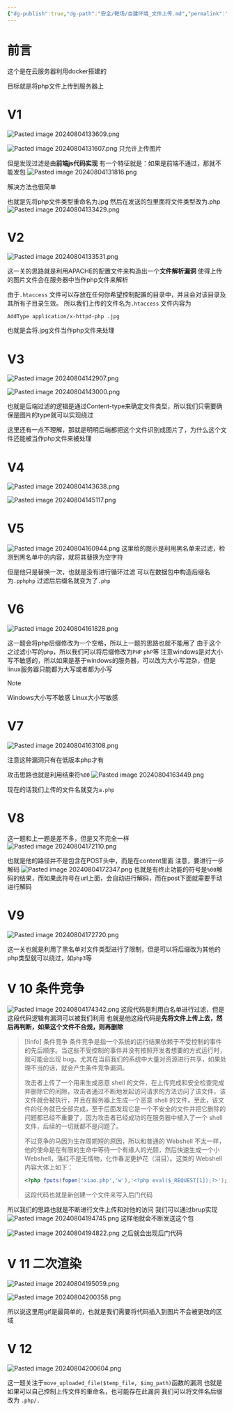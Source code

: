 ```yaml
---
{"dg-publish":true,"dg-path":"安全/靶场/自建环境_文件上传.md","permalink":"/安全/靶场/自建环境_文件上传/","title":"自建环境_文件上传"}
---
```



# 前言

这个是在云服务器利用docker搭建的

目标就是将php文件上传到服务器上



# V1
![Pasted image 20240804133609.png](/img/user/picture/Pasted%20image%2020240804133609.png)

![Pasted image 20240804131607.png](/img/user/picture/Pasted%20image%2020240804131607.png)
只允许上传图片

但是发现过滤是由**前端js代码实现**
有一个特征就是：如果是前端不通过，那就不能发包
![Pasted image 20240804131816.png](/img/user/picture/Pasted%20image%2020240804131816.png)

解决方法也很简单

也就是先将php文件类型重命名为.jpg
然后在发送的包里面将文件类型改为.php
![Pasted image 20240804133429.png](/img/user/picture/Pasted%20image%2020240804133429.png)



# V2
![Pasted image 20240804133531.png](/img/user/picture/Pasted%20image%2020240804133531.png)

这一关的思路就是利用APACHE的配置文件来构造出一个**文件解析漏洞**
使得上传的图片文件会在服务器中当作php文件来解析

由于`.htaccess` 文件可以存放在任何你希望控制配置的目录中，并且会对该目录及其所有子目录生效。
所以我们上传的文件名为`.htaccess`
文件内容为
```
AddType application/x-httpd-php .jpg
```
也就是会将.jpg文件当作php文件来处理





# V3

![Pasted image 20240804142907.png](/img/user/picture/Pasted%20image%2020240804142907.png)

![Pasted image 20240804143000.png](/img/user/picture/Pasted%20image%2020240804143000.png)

也就是后端过滤的逻辑是通过Content-type来确定文件类型，所以我们只需要确保是图片的type就可以实现绕过

这里还有一点不理解，那就是明明后端都把这个文件识别成图片了，为什么这个文件还能被当作php文件来被处理



# V4
![Pasted image 20240804143638.png](/img/user/picture/Pasted%20image%2020240804143638.png)

![Pasted image 20240804145117.png](/img/user/picture/Pasted%20image%2020240804145117.png)


# V5

![Pasted image 20240804160944.png](/img/user/picture/Pasted%20image%2020240804160944.png)
这里给的提示是利用黑名单来过滤，检测到黑名单中的内容，就将其替换为空字符

但是他只是替换一次，也就是没有进行循环过滤
可以在数据包中构造后缀名为`.pphphp`
过滤后后缀名就变为了`.php`



# V6

![Pasted image 20240804161828.png](/img/user/picture/Pasted%20image%2020240804161828.png)

这一题会将php后缀修改为一个空格，所以上一题的思路也就不能用了
由于这个之过滤小写的`php`，所以我们可以将后缀修改为`PHP` `phP`等
注意windows是对大小写不敏感的，所以如果是基于windows的服务器，可以改为大小写混杂，但是linux服务器只能都为大写或者都为小写



> [!NOTE] 
> Windows大小写不敏感
> Linux大小写敏感




# V7
 
 ![Pasted image 20240804163108.png](/img/user/picture/Pasted%20image%2020240804163108.png)


注意这种漏洞只有在低版本php才有

攻击思路也就是利用结束符`%00`
![Pasted image 20240804163449.png](/img/user/picture/Pasted%20image%2020240804163449.png)


现在的话我们上传的文件名就变为`a.php`



# V8

这一题和上一题是差不多，但是又不完全一样
![Pasted image 20240804172110.png](/img/user/picture/Pasted%20image%2020240804172110.png)

也就是他的路径并不是包含在POST头中，而是在content里面
注意，要进行一步解码
![Pasted image 20240804172347.png](/img/user/picture/Pasted%20image%2020240804172347.png)
也就是有终止功能的符号是`%00`解码的结果，而如果此符号在url上面，会自动进行解码，而在post下面就需要手动进行解码


# V9

![Pasted image 20240804172720.png](/img/user/picture/Pasted%20image%2020240804172720.png)

这一关也就是利用了黑名单对文件类型进行了限制，但是可以将后缀改为其他的php类型就可以绕过，如`php3`等


# V 10 条件竞争
![Pasted image 20240804174342.png](/img/user/picture/Pasted%20image%2020240804174342.png)
这段代码是利用白名单进行过滤，但是这段代码逻辑有漏洞可以被我们利用
也就是他这段代码是**先将文件上传上去，然后再判断，如果这个文件不合规，则再删除**

> [!info] 条件竞争
> 条件竞争是指一个系统的运行结果依赖于不受控制的事件的先后顺序。当这些不受控制的事件并没有按照开发者想要的方式运行时，就可能会出现 bug。尤其在当前我们的系统中大量对资源进行共享，如果处理不当的话，就会产生条件竞争漏洞。  
>   
> 攻击者上传了一个用来生成恶意 shell 的文件，在上传完成和安全检查完成并删除它的间隙，攻击者通过不断地发起访问请求的方法访问了该文件，该文件就会被执行，并且在服务器上生成一个恶意 shell 的文件。至此，该文件的任务就已全部完成，至于后面发现它是一个不安全的文件并把它删除的问题都已经不重要了，因为攻击者已经成功的在服务器中植入了一个 shell 文件，后续的一切就都不是问题了。  
>   
> 不过竞争的马因为生存周期短的原因，所以和普通的 Webshell 不太一样，他的使命是在有限的生命中等待一个有缘人的光顾，然后快速生成一个小 Webshell，落红不是无情物，化作春泥更护花（泪目）。这类的 Webshell 内容大体上如下：
> 
> ```php
> <?php fputs(fopen('xiao.php','w'),'<?php eval($_REQUEST[1]);?>');?>
>```
>这段代码也就是新创建一个文件来写入后门代码


所以我们的思路也就是不断进行文件上传和对他的访问
我们可以通过brup实现
![Pasted image 20240804194745.png](/img/user/picture/Pasted%20image%2020240804194745.png)
这样他就会不断发送这个包


![Pasted image 20240804194822.png](/img/user/picture/Pasted%20image%2020240804194822.png)
之后就会出现后门代码



# V 11 二次渲染

![Pasted image 20240804195059.png](/img/user/picture/Pasted%20image%2020240804195059.png)

![Pasted image 20240804200358.png](/img/user/picture/Pasted%20image%2020240804200358.png)

所以说这里用gif是最简单的，也就是我们需要将代码插入到图片不会被更改的区域


# V 12

![Pasted image 20240804200604.png](/img/user/picture/Pasted%20image%2020240804200604.png)

这一题关注于`move_uploaded_file($temp_file, $img_path)`函数的漏洞
也就是如果可以自己控制上传文件的重命名，也可能存在此漏洞
我们可以将文件名后缀改为
`.php/.`